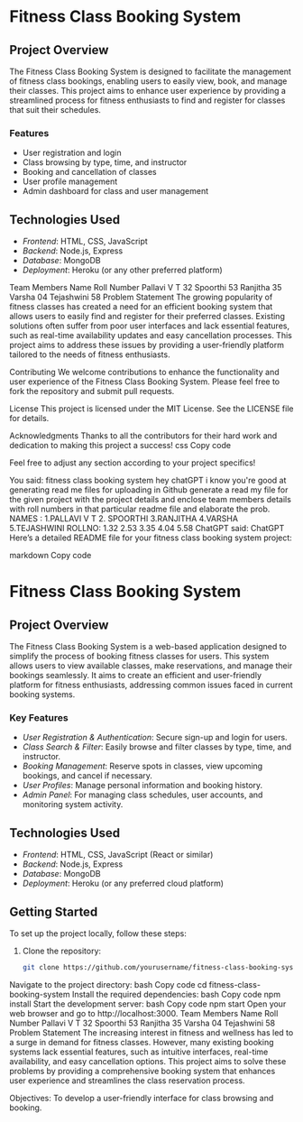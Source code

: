 # Fitness Class Booking System

## Project Overview
The Fitness Class Booking System is designed to facilitate the management of fitness class bookings, enabling users to easily view, book, and manage their classes. This project aims to enhance user experience by providing a streamlined process for fitness enthusiasts to find and register for classes that suit their schedules.

### Features
- User registration and login
- Class browsing by type, time, and instructor
- Booking and cancellation of classes
- User profile management
- Admin dashboard for class and user management

## Technologies Used
- *Frontend*: HTML, CSS, JavaScript
- *Backend*: Node.js, Express
- *Database*: MongoDB
- *Deployment*: Heroku (or any other preferred platform)


   
Team Members
Name	Roll Number
Pallavi V T	32
Spoorthi	53
Ranjitha	35
Varsha	04
Tejashwini	58
Problem Statement
The growing popularity of fitness classes has created a need for an efficient booking system that allows users to easily find and register for their preferred classes. Existing solutions often suffer from poor user interfaces and lack essential features, such as real-time availability updates and easy cancellation processes. This project aims to address these issues by providing a user-friendly platform tailored to the needs of fitness enthusiasts.

Contributing
We welcome contributions to enhance the functionality and user experience of the Fitness Class Booking System. Please feel free to fork the repository and submit pull requests.

License
This project is licensed under the MIT License. See the LICENSE file for details.

Acknowledgments
Thanks to all the contributors for their hard work and dedication to making this project a success!
css
Copy code

Feel free to adjust any section according to your project specifics!


You said:
fitness class booking system hey chatGPT i know you're good at generating read me files for uploading in Github generate a read my file for the given project with the project details and enclose team members details with roll numbers in that particular readme file and elaborate the prob. NAMES : 1.PALLAVI V T  2. SPOORTHI  3.RANJITHA  4.VARSHA  5.TEJASHWINI   ROLLNO: 1.32  2.53  3.35  4.04 5.58
ChatGPT said:
ChatGPT
Here’s a detailed README file for your fitness class booking system project:

markdown
Copy code
# Fitness Class Booking System

## Project Overview
The Fitness Class Booking System is a web-based application designed to simplify the process of booking fitness classes for users. This system allows users to view available classes, make reservations, and manage their bookings seamlessly. It aims to create an efficient and user-friendly platform for fitness enthusiasts, addressing common issues faced in current booking systems.

### Key Features
- *User Registration & Authentication*: Secure sign-up and login for users.
- *Class Search & Filter*: Easily browse and filter classes by type, time, and instructor.
- *Booking Management*: Reserve spots in classes, view upcoming bookings, and cancel if necessary.
- *User Profiles*: Manage personal information and booking history.
- *Admin Panel*: For managing class schedules, user accounts, and monitoring system activity.

## Technologies Used
- *Frontend*: HTML, CSS, JavaScript (React or similar)
- *Backend*: Node.js, Express
- *Database*: MongoDB
- *Deployment*: Heroku (or any preferred cloud platform)

## Getting Started
To set up the project locally, follow these steps:

1. Clone the repository:
   ```bash
   git clone https://github.com/yourusername/fitness-class-booking-system.git
Navigate to the project directory:
bash
Copy code
cd fitness-class-booking-system
Install the required dependencies:
bash
Copy code
npm install
Start the development server:
bash
Copy code
npm start
Open your web browser and go to http://localhost:3000.
Team Members
Name	Roll Number
Pallavi V T	32
Spoorthi	53
Ranjitha	35
Varsha	04
Tejashwini	58
Problem Statement
The increasing interest in fitness and wellness has led to a surge in demand for fitness classes. However, many existing booking systems lack essential features, such as intuitive interfaces, real-time availability, and easy cancellation options. This project aims to solve these problems by providing a comprehensive booking system that enhances user experience and streamlines the class reservation process.

Objectives:
To develop a user-friendly interface for class browsing and booking.
